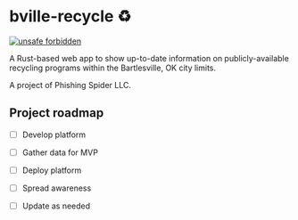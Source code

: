 # bville-recycle ♻️

[![unsafe forbidden](https://img.shields.io/badge/unsafe-forbidden-success.svg)](https://github.com/rust-secure-code/safety-dance/)

A Rust-based web app to show up-to-date information on publicly-available recycling programs within the Bartlesville, OK city limits. 

A project of Phishing Spider LLC. 

## Project roadmap

- [ ] Develop platform

- [ ] Gather data for MVP

- [ ] Deploy platform

- [ ] Spread awareness

- [ ] Update as needed 


